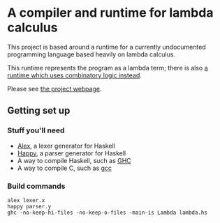 # A compiler and runtime for lambda calculus
This project is based around a runtime for a currently undocumented programming language based heavily on lambda calculus.

This runtime represents the program as a lambda term; there is also [a runtime which uses combinatory logic instead](https://github.com/bloootac/lambda-calculus-compiler).

Please see [the project webpage](https://www.skyshoesmith.com/projects/lambda-language).

## Getting set up
### Stuff you'll need
- [Alex](https://haskell-alex.readthedocs.io/en/latest/), a lexer generator for Haskell
- [Happy](https://haskell-happy.readthedocs.io/en/latest/), a parser generator for Haskell
- A way to compile Haskell, such as [GHC](https://www.haskell.org/ghc)
- A way to compile C, such as [gcc](https://gcc.gnu.org/)

### Build commands
```
alex lexer.x
happy parser.y
ghc -no-keep-hi-files -no-keep-o-files -main-is Lambda lambda.hs
```
